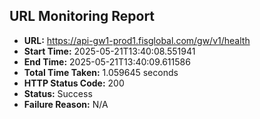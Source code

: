 ## URL Monitoring Report

- **URL:** https://api-gw1-prod1.fisglobal.com/gw/v1/health
- **Start Time:** 2025-05-21T13:40:08.551941
- **End Time:** 2025-05-21T13:40:09.611586
- **Total Time Taken:** 1.059645 seconds
- **HTTP Status Code:** 200
- **Status:** Success
- **Failure Reason:** N/A

